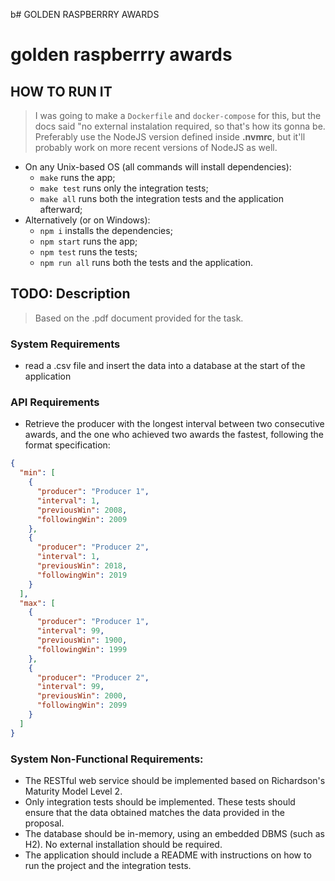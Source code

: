 b# GOLDEN RASPBERRRY AWARDS
# golden raspberrry awards

## HOW TO RUN IT

> I was going to make a ``Dockerfile`` and ``docker-compose`` for this, but the docs said "no external instalation required, so that's how its gonna be. </br>
> Preferably use the NodeJS version defined inside **.nvmrc**, but it'll probably work on more recent versions of NodeJS as well.

- On any Unix-based OS (all commands will install dependencies):
  - `make` runs the app;
  - `make test` runs only the integration tests;
  - `make all` runs both the integration tests and the application afterward;
- Alternatively (or on Windows):
  - `npm i` installs the dependencies;
  - `npm start` runs the app;
  - `npm test` runs the tests;
  - `npm run all` runs both the tests and the application.


## TODO: Description

> Based on the .pdf document provided for the task.

### System Requirements

- read a .csv file and insert the data into a database at the start of the application

### API Requirements

- Retrieve the producer with the longest interval between two consecutive awards, and the one who achieved two awards the fastest, following the format specification:

````json
{
  "min": [
    {
      "producer": "Producer 1",
      "interval": 1,
      "previousWin": 2008,
      "followingWin": 2009
    },
    {
      "producer": "Producer 2",
      "interval": 1,
      "previousWin": 2018,
      "followingWin": 2019
    }
  ],
  "max": [
    {
      "producer": "Producer 1",
      "interval": 99,
      "previousWin": 1900,
      "followingWin": 1999
    },
    {
      "producer": "Producer 2",
      "interval": 99,
      "previousWin": 2000,
      "followingWin": 2099
    }
  ]
}
````

### System Non-Functional Requirements:

- The RESTful web service should be implemented based on Richardson's Maturity Model Level 2.
- Only integration tests should be implemented. These tests should ensure that the data obtained matches the data provided in the proposal.
- The database should be in-memory, using an embedded DBMS (such as H2). No external installation should be required.
- The application should include a README with instructions on how to run the project and the integration tests.






